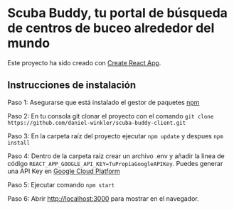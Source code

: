 # Scuba Buddy, tu portal de búsqueda de centros de buceo alrededor del mundo

Este proyecto ha sido creado con [Create React App](https://github.com/facebook/create-react-app).

## Instrucciones de instalación

Paso 1: Asegurarse que está instalado el gestor de paquetes [npm](https://nodejs.org/es/download/)

Paso 2: En tu consola git clonar el proyecto con el comando `git clone https://github.com/daniel-winkler/scuba-buddy-client.git`

Paso 3: En la carpeta raíz del proyecto ejecutar `npm update` y despues `npm install`

Paso 4: Dentro de la carpeta raíz crear un archivo .env y añadir la linea de código `REACT_APP_GOOGLE_API_KEY=TuPropiaGoogleAPIKey`. Puedes generar una API Key en [Google Cloud Platform](https://console.cloud.google.com)

Paso 5: Ejecutar comando `npm start`

Paso 6: Abrir [http://localhost:3000](http://localhost:3000) para mostrar en el navegador.

